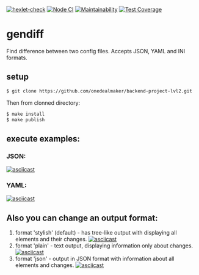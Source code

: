 [![hexlet-check](https://github.com/onedealmaker/backend-project-lvl2/actions/workflows/hexlet-check.yml/badge.svg)](https://github.com/onedealmaker/backend-project-lvl2/actions/workflows/hexlet-check.yml)
[![Node CI](https://github.com/onedealmaker/backend-project-lvl2/workflows/Node%20CI/badge.svg)](https://github.com/onedealmaker/backend-project-lvl2/actions)
[![Maintainability](https://api.codeclimate.com/v1/badges/62e17bed3518ebc92c4e/maintainability)](https://codeclimate.com/github/onedealmaker/backend-project-lvl2/maintainability)
[![Test Coverage](https://api.codeclimate.com/v1/badges/62e17bed3518ebc92c4e/test_coverage)](https://codeclimate.com/github/onedealmaker/backend-project-lvl2/test_coverage)
# gendiff
Find difference between two config files.
Accepts JSON, YAML and INI formats.

## setup
```sh
$ git clone https://github.com/onedealmaker/backend-project-lvl2.git
```
Then from clonned directory:
```sh
$ make install
$ make publish
```

## execute examples:
### JSON:
[![asciicast](https://asciinema.org/a/328580.svg)](https://asciinema.org/a/328580)

### YAML:
[![asciicast](https://asciinema.org/a/328581.svg)](https://asciinema.org/a/328581)

## Also you can change an output format:
1. format 'stylish' (default) - has tree-like output with displaying all elements and their changes.
[![asciicast](https://asciinema.org/a/386680.svg)](https://asciinema.org/a/386680)
1. format 'plain' - text output, displaying information only about changes.
[![asciicast](https://asciinema.org/a/386678.svg)](https://asciinema.org/a/386678)
1. format 'json' - output in JSON format with information about all elements and changes.
[![asciicast](https://asciinema.org/a/386674.svg)](https://asciinema.org/a/386674)
